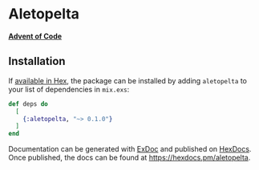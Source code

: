 # Aletopelta

**[Advent of Code](https://adventofcode.com)**

## Installation

If [available in Hex](https://hex.pm/docs/publish), the package can be installed
by adding `aletopelta` to your list of dependencies in `mix.exs`:

```elixir
def deps do
  [
    {:aletopelta, "~> 0.1.0"}
  ]
end
```

Documentation can be generated with [ExDoc](https://github.com/elixir-lang/ex_doc)
and published on [HexDocs](https://hexdocs.pm). Once published, the docs can
be found at <https://hexdocs.pm/aletopelta>.

